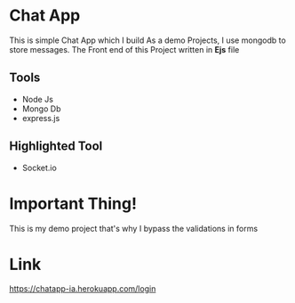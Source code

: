 # Chat App 
This is simple Chat App which I build As a demo Projects, I use mongodb to store messages. The Front end of this Project written in **Ejs** file
## Tools
* Node Js
* Mongo Db
* express.js
## Highlighted Tool
* Socket.io
# Important Thing!
This is my demo project that's why I bypass the validations in forms 
# Link
https://chatapp-ia.herokuapp.com/login

